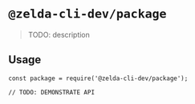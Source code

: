 # `@zelda-cli-dev/package`

> TODO: description

## Usage

```
const package = require('@zelda-cli-dev/package');

// TODO: DEMONSTRATE API
```
